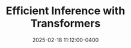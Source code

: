 ---
layout: post
title: Efficient Inference with Transformers
date: 2025-02-18 11:12:00-0400
description: How inference engines are scaled and implemented.
tags: LLM engineering
categories: "deep learning"
related_posts: false
featured: true
---